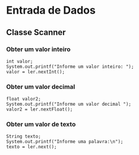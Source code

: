 # Entrada de Dados
## Classe Scanner
### Obter um valor inteiro
    int valor;
    System.out.printf("Informe um valor inteiro: ");
    valor = ler.nextInt();
### Obter um valor decimal
    float valor2;
    System.out.printf("Informe um valor decimal ");
    valor2 = ler.nextFloat();

### Obter um valor de texto
    String texto;
    System.out.printf("Informe uma palavra:\n");
    texto = ler.next();
